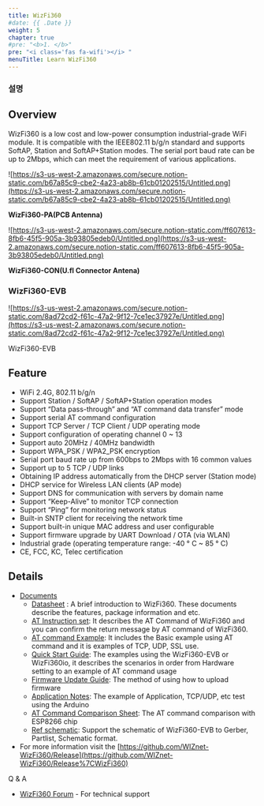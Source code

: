 ```yaml
---
title: WizFi360
#date: {{ .Date }}
weight: 5
chapter: true
#pre: "<b>1. </b>"
pre: "<i class='fas fa-wifi'></i> "
menuTitle: Learn WizFi360
---
```


### 설명
## Overview

WizFi360 is a low cost and low-power consumption industrial-grade WiFi module. It is compatible with the IEEE802.11 b/g/n standard and supports SoftAP, Station and SoftAP+Station modes. The serial port baud rate can be up to 2Mbps, which can meet the requirement of various applications.

![https://s3-us-west-2.amazonaws.com/secure.notion-static.com/b67a85c9-cbe2-4a23-ab8b-61cb01202515/Untitled.png](https://s3-us-west-2.amazonaws.com/secure.notion-static.com/b67a85c9-cbe2-4a23-ab8b-61cb01202515/Untitled.png)

**WizFi360-PA(PCB Antenna)**

![https://s3-us-west-2.amazonaws.com/secure.notion-static.com/ff607613-8fb6-45f5-905a-3b93805edeb0/Untitled.png](https://s3-us-west-2.amazonaws.com/secure.notion-static.com/ff607613-8fb6-45f5-905a-3b93805edeb0/Untitled.png)

**WizFi360-CON(U.fl Connector Antena)**

### WizFi360-EVB

![https://s3-us-west-2.amazonaws.com/secure.notion-static.com/8ad72cd2-f61c-47a2-9f12-7ce1ec37927e/Untitled.png](https://s3-us-west-2.amazonaws.com/secure.notion-static.com/8ad72cd2-f61c-47a2-9f12-7ce1ec37927e/Untitled.png)

WizFi360-EVB

## Feature

- WiFi 2.4G, 802.11 b/g/n
- Support Station / SoftAP / SoftAP+Station operation modes
- Support “Data pass-through” and “AT command data transfer” mode
- Support serial AT command configuration
- Support TCP Server / TCP Client / UDP operating mode
- Support configuration of operating channel 0 ~ 13
- Support auto 20MHz / 40MHz bandwidth
- Support WPA_PSK / WPA2_PSK encryption
- Serial port baud rate up from 600bps to 2Mbps with 16 common values
- Support up to 5 TCP / UDP links
- Obtaining IP address automatically from the DHCP server (Station mode)
- DHCP service for Wireless LAN clients (AP mode)
- Support DNS for communication with servers by domain name
- Support “Keep-Alive” to monitor TCP connection
- Support “Ping” for monitoring network status
- Built-in SNTP client for receiving the network time
- Support built-in unique MAC address and user configurable
- Support firmware upgrade by UART Download / OTA (via WLAN)
- Industrial grade (operating temperature range: -40 ° C ~ 85 ° C)
- CE, FCC, KC, Telec certification

## Details

- [Documents](http://wizwiki.net/wiki/doku.php?id=products:wizfi360:wizfi360ds:start)
    - [Datasheet](http://wizwiki.net/wiki/doku.php?id=products:wizfi360:wizfi360ds:start#datasheet) : A brief introduction to WizFi360. These documents describe the features, package information and etc.
    - [AT Instruction set](http://wizwiki.net/wiki/doku.php?id=products:wizfi360:wizfi360ds:start#at_instruction_set): It describes the AT Command of WizFi360 and you can confirm the return message by AT command of WizFi360.
    - [AT command Example](http://wizwiki.net/wiki/doku.php?id=products:wizfi360:wizfi360ds:start#at_command_examples): It includes the Basic example using AT command and it is examples of TCP, UDP, SSL use.
    - [Quick Start Guide](http://wizwiki.net/wiki/doku.php?id=products:wizfi360:wizfi360ds:start#quick_start_guide): The examples using the WizFi360-EVB or WizFi360io, it describes the scenarios in order from Hardware setting to an example of AT command usage
    - [Firmware Update Guide](http://wizwiki.net/wiki/doku.php?id=products:wizfi360:wizfi360ds:start#firmware_update_guide): The method of using how to upload firmware
    - [Application Notes](http://wizwiki.net/wiki/doku.php?id=products:wizfi360:wizfi360ds:start#application_notes): The example of Application, TCP/UDP, etc test using the Arduino
    - [AT Command Comparison Sheet](http://wizwiki.net/wiki/doku.php?id=products:wizfi360:wizfi360ds:start#at_command_comparison_sheet): The AT command comparison with ESP8266 chip
    - [Ref schematic](https://github.com/Wiznet/Hardware-Files-of-WIZnet/tree/master/07_WizFi_Module/WizFi360-EVB-Shield): Support the schematic of WizFi360-EVB to Gerber, Partlist, Schematic format.
- For more information visit the [https://github.com/WIZnet-WizFi360/Release](https://github.com/WIZnet-WizFi360/Release%7CWizFi360)

Q & A

- [WizFi360 Forum](https://forum.wiznet.io/c/wifi-module/wizfi360) - For technical support
